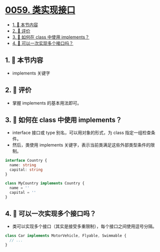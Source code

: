 # [0059. 类实现接口](https://github.com/tnotesjs/TNotes.typescript/tree/main/notes/0059.%20%E7%B1%BB%E5%AE%9E%E7%8E%B0%E6%8E%A5%E5%8F%A3)

<!-- region:toc -->

- [1. 🎯 本节内容](#1--本节内容)
- [2. 🫧 评价](#2--评价)
- [3. 🤔 如何在 class 中使用 implements？](#3--如何在-class-中使用-implements)
- [4. 🤔 可以一次实现多个接口吗？](#4--可以一次实现多个接口吗)

<!-- endregion:toc -->

## 1. 🎯 本节内容

- implements 关键字

## 2. 🫧 评价

- 掌握 implements 的基本用法即可。

## 3. 🤔 如何在 class 中使用 implements？

- interface 接口或 type 别名，可以用对象的形式，为 class 指定一组检查条件。
- 然后，类使用 implements 关键字，表示当前类满足这些外部类型条件的限制。

```ts
interface Country {
  name: string
  capital: string
}

class MyCountry implements Country {
  name = ''
  capital = ''
}
```

## 4. 🤔 可以一次实现多个接口吗？

- 类可以实现多个接口（其实是接受多重限制），每个接口之间使用逗号分隔。

```ts
class Car implements MotorVehicle, Flyable, Swimmable {
  // ...
}
```
